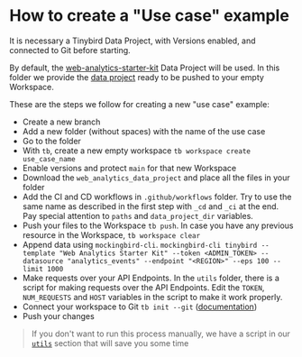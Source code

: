 # How to create a "Use case" example

It is necessary a Tinybird Data Project, with Versions enabled, and connected to Git before starting. 

By default, the [web-analytics-starter-kit](https://github.com/tinybirdco/web-analytics-starter-kit) Data Project will be used. In this folder we provide the [data project](DEVELOPMENT/data_project) ready to be pushed to your empty Workspace.

These are the steps we follow for creating a new "use case" example:

- Create a new branch
- Add a new folder (without spaces) with the name of the use case
- Go to the folder
- With `tb`, create a new empty workspace `tb workspace create use_case_name`
- Enable versions and protect `main` for that new Workspace
- Download the `web_analytics_data_project` and place all the files in your folder
- Add the CI and CD workflows in `.github/workflows` folder. Try to use the same name as described in the first step with `_cd` and `_ci` at the end. Pay special attention to `paths` and `data_project_dir` variables.
- Push your files to the Workspace `tb push`. In case you have any previous resource in the Workspace, `tb workspace clear`
- Append data using `mockingbird-cli`. `mockingbird-cli tinybird --template "Web Analytics Starter Kit" --token <ADMIN_TOKEN> --datasource "analytics_events" --endpoint "<REGION>" --eps 100 --limit 1000`
- Make requests over your API Endpoints. In the `utils` folder, there is a script for making requests over the API Endpoints. Edit the `TOKEN`, `NUM_REQUESTS` and `HOST` variables in the script to make it work properly.
- Connect your workspace to Git `tb init --git` ([documentation](https://www.tinybird.co/docs/guides/working-with-git.html))
- Push your changes

> If you don't want to run this process manually, we have a script in our [`utils`](DEVELOPMENT/utils) section that will save you some time